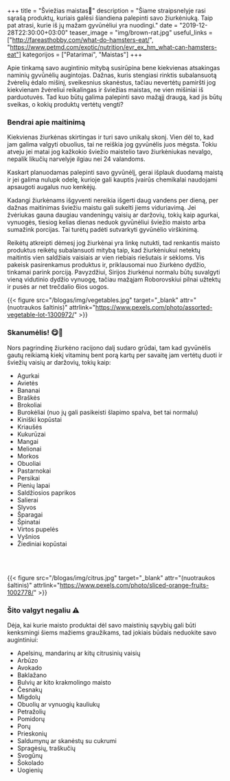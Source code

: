 +++
title = "Šviežias maistas🥦"
description = "Šiame straipsnelyje rasi sąrašą produktų, kuriais galėsi šiandiena palepinti savo žiurkėniuką. Taip pat atrasi, kurie iš jų mažam gyvūnėliui yra nuodingi."
date = "2019-12-28T22:30:00+03:00"
teaser_image = "img/brown-rat.jpg"
useful_links = ["http://fareasthobby.com/what-do-hamsters-eat/", "https://www.petmd.com/exotic/nutrition/evr_ex_hm_what-can-hamsters-eat"]
kategorijos = ["Patarimai", "Maistas"]
+++ 

Apie tinkamą savo augintinio mitybą susirūpina bene kiekvienas atsakingas naminių gyvūnėlių augintojas. Dažnas, kuris stengiasi rinktis subalansuotą žvėrelių ėdalo mišinį, sveikesnius skanėstus, tačiau nevertėtų pamiršti jog kiekvienam žvėreliui reikalingas ir šviežias maistas, ne vien mišiniai iš parduotuvės. Tad kuo būtų galima palepinti savo mažąjį draugą, kad jis būtų sveikas, o kokių produktų vertėtų vengti?

### Bendrai apie maitinimą

Kiekvienas žiurkėnas skirtingas ir turi savo unikalų skonį. Vien dėl to, kad jam galima valgyti obuolius, tai ne reiškia jog gyvūnėlis juos mėgsta. Tokiu atveju jei matai jog kažkokio šviežio maistelio tavo žiurkėniukas nevalgo, nepalik likučių narvelyje ilgiau nei 24 valandoms.

Kaskart planuodamas palepinti savo gyvūnėlį, gerai išplauk duodamą maistą ir jei galima nulupk odelę, kurioje gali kauptis įvairūs chemikalai naudojami apsaugoti augalus nuo kenkėjų.

Kadangi žiurkėnams išgyventi nereikia išgerti daug vandens per dieną, per dažnas maitinimas šviežiu maistu gali sukelti jiems viduriavimą. Jei žvėriukas gauna daugiau vandeningų vaisių ar daržovių, tokių kaip agurkai, vynuogės, tiesiog kelias dienas neduok gyvūnėliui šviežio maisto arba sumažink porcijas. Tai turėtų padėti sutvarkyti gyvūnėlio virškinimą.

Reikėtų atkreipti dėmesį jog žiurkėnai yra linkę nutukti, tad renkantis maisto produktus reikėtų subalansuoti mitybą taip, kad žiurkėniukui netektų maitintis vien saldžiais vaisiais ar vien riebiais riešutais ir sėkloms. Vis pakeisk pasirenkamus produktus ir, priklausomai nuo žiurkėno dydžio, tinkamai parink porciją. Pavyzdžiui, Sirijos žiurkėnui normalu būtų suvalgyti vieną vidutinio dydžio vynuogę, tačiau mažąjam Roborovskiui pilnai užtektų ir pusės ar net trečdalio 6ios uogos.

{{< figure src="/blogas/img/vegetables.jpg" target="_blank" attr="(nuotraukos šaltinis)" attrlink="https://www.pexels.com/photo/assorted-vegetable-lot-1300972/" >}}

### Skanumėlis! 😋🐹

Nors pagrindinę žiurkėno racijono dalį sudaro grūdai, tam kad gyvūnėlis gautų reikiamą kiekį vitaminų bent porą kartų per savaitę jam vertėtų duoti ir šviežių vaisių ar daržovių, tokių kaip:

- Agurkai
- Avietės
- Bananai
- Braškės
- Brokoliai
- Burokėliai (nuo jų gali pasikeisti šlapimo spalva, bet tai normalu)
- Kiniški kopūstai
- Kriaušės
- Kukurūzai
- Mangai
- Melionai
- Morkos
- Obuoliai
- Pastarnokai
- Persikai
- Pienių lapai
- Saldžiosios paprikos
- Salierai
- Slyvos
- Šparagai
- Špinatai
- Virtos pupelės
- Vyšnios
- Žiediniai kopūstai
</br>
</br>

{{< figure src="/blogas/img/citrus.jpg" target="_blank" attr="(nuotraukos šaltinis)" attrlink="https://www.pexels.com/photo/sliced-orange-fruits-1002778/" >}}
### Šito valgyt negaliu ⚠️

Dėja, kai kurie maisto produktai dėl savo maistinių sąvybių gali būti kenksmingi šiems mažiems graužikams, tad jokiais būdais neduokite savo augintiniui:

- Apelsinų, mandarinų ar kitų citrusinių vaisių
- Arbūzo
- Avokado
- Baklažano
- Bulvių ar kito krakmolingo maisto
- Česnakų
- Migdolų
- Obuolių ar vynuogių kauliukų
- Petražolių
- Pomidorų
- Porų
- Prieskonių
- Saldumynų ar skanėstų su cukrumi
- Spragėsių, traškučių
- Svogūnų
- Šokolado
- Uogienių
</br>
</br>
